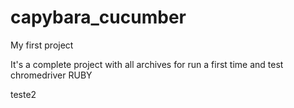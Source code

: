 # capybara_cucumber

My first project

It's a complete project with all archives for run a first time and test chromedriver RUBY

teste2
